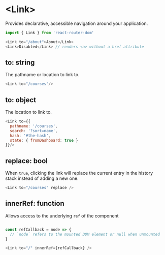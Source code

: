# &lt;Link>

Provides declarative, accessible navigation around your application.

```js
import { Link } from 'react-router-dom'

<Link to="/about">About</Link>
<Link>Disabled</Link> // renders <a> without a href attribute
```

## to: string

The pathname or location to link to.

```js
<Link to="/courses"/>
```

## to: object

The location to link to.

```js
<Link to={{
  pathname: '/courses',
  search: '?sort=name',
  hash: '#the-hash',
  state: { fromDashboard: true }
}}/>
```

## replace: bool

When `true`, clicking the link will replace the current entry in the history stack instead of adding a new one.

```js
<Link to="/courses" replace />
```

## innerRef: function

Allows access to the underlying `ref` of the component

```js

const refCallback = node => {
  // `node` refers to the mounted DOM element or null when unmounted
}

<Link to="/" innerRef={refCallback} />
```

